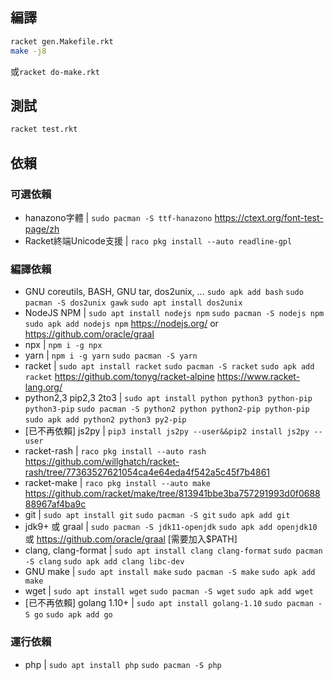 ## 編譯

```bash
racket gen.Makefile.rkt
make -j8
```
或`racket do-make.rkt`

## 測試
```bash
racket test.rkt
```

## 依賴

### 可選依賴

* hanazono字體 | `sudo pacman -S ttf-hanazono` https://ctext.org/font-test-page/zh
* Racket終端Unicode支援 | `raco pkg install --auto readline-gpl`

### 編譯依賴

* GNU coreutils, BASH, GNU tar, dos2unix, ... `sudo apk add bash` `sudo pacman -S dos2unix gawk` `sudo apt install dos2unix`
* NodeJS NPM | `sudo apt install nodejs npm` `sudo pacman -S nodejs npm` `sudo apk add nodejs npm` https://nodejs.org/ or https://github.com/oracle/graal
* npx | `npm i -g npx`
* yarn | `npm i -g yarn` `sudo pacman -S yarn`
* racket | `sudo apt install racket` `sudo pacman -S racket` `sudo apk add racket` https://github.com/tonyg/racket-alpine https://www.racket-lang.org/
* python2,3 pip2,3 2to3 | `sudo apt install python python3 python-pip python3-pip` `sudo pacman -S python2 python python2-pip python-pip` `sudo apk add python2 python3 py2-pip`
* [已不再依賴] js2py | `pip3 install js2py --user&&pip2 install js2py --user`
* racket-rash | `raco pkg install --auto rash` https://github.com/willghatch/racket-rash/tree/77363527621054ca4e64eda4f542a5c45f7b4861
* racket-make | `raco pkg install --auto make` https://github.com/racket/make/tree/813941bbe3ba757291993d0f068888967af4ba9c
* git | `sudo apt install git` `sudo pacman -S git` `sudo apk add git`
* jdk9+ 或 graal | `sudo pacman -S jdk11-openjdk` `sudo apk add openjdk10` 或 https://github.com/oracle/graal [需要加入$PATH]
* clang, clang-format | `sudo apt install clang clang-format` `sudo pacman -S clang` `sudo apk add clang libc-dev`
* GNU make | `sudo apt install make` `sudo pacman -S make` `sudo apk add make`
* wget | `sudo apt install wget` `sudo pacman -S wget` `sudo apk add wget`
* [已不再依賴] golang 1.10+ | `sudo apt install golang-1.10` `sudo pacman -S go` `sudo apk add go`

### 運行依賴

* php | `sudo apt install php` `sudo pacman -S php`
